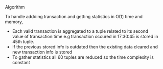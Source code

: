 Algorithm

To handle addding transaction and getting statistics 
in O(1) time and memory,

- Each valid transaction is aggregated to a tuple related to its second value of transaction time
  e.g  transaction occured in 17:30:45 is stored in 45th tuple.
- If the previous stored info is outdated then the existing data cleared and new transaction info is stored
- To gather statistics all 60 tuples are reduced so the time complexity is constant
